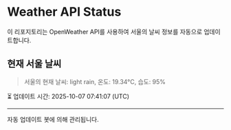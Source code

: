 
# Weather API Status

이 리포지토리는 OpenWeather API를 사용하여 서울의 날씨 정보를 자동으로 업데이트합니다.

## 현재 서울 날씨
> 서울의 현재 날씨: light rain, 온도: 19.34°C, 습도: 95%

⏳ 업데이트 시간: 2025-10-07 07:41:07 (UTC)

---
자동 업데이트 봇에 의해 관리됩니다.
